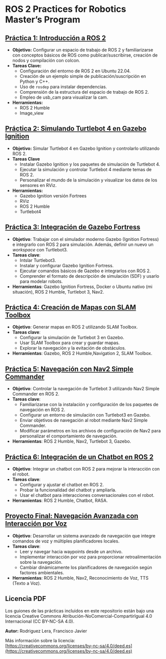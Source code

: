 # ROS 2 Practices for Robotics Master’s Program

## [Práctica 1: Introducción a ROS 2](./practica_1/Readme_1.md)
- **Objetivo:**
Configurar un espacio de trabajo de ROS 2 y familiarizarse con conceptos básicos de ROS como publicar/suscribirse, creación de nodos y compilación con colcon.
- **Tareas Clave:**
  - Configuración del entorno de ROS 2 en Ubuntu 22.04.
  - Creación de un ejemplo simple de publicación/suscripción en Python y C++.
  - Uso de `rosdep` para instalar dependencias.
  - Comprensión de la estructura del espacio de trabajo de ROS 2.
  - Empleo de usb_cam para visualizar la cam.
- **Herramientas:** 
  - ROS 2 Humble
  - Image_view

## [Práctica 2: Simulando Turtlebot 4 en Gazebo Ignition](./practica_2/Readme_2.md)
- **Objetivo:**
Simular Turtlebot 4 en Gazebo Ignition y controlarlo utilizando ROS 2.
- **Tareas Clave**
  - Instalar Gazebo Ignition y los paquetes de simulación de Turtlebot 4.
  - Ejecutar la simulación y controlar Turtlebot 4 mediante temas de ROS 2.
  - Personalizar el mundo de la simulación y visualizar los datos de los sensores en RViz.
- **Herramientas:**
  - Gazebo Ignition versión Fortrees
  - RViz
  - ROS 2 Humble
  - Turtlebot4

## [Práctica 3: Integración de Gazebo Fortress](./practica_3/readme_3.md)
- **Objetivo**: Trabajar con el simulador moderno Gazebo (Ignition Fortress) e integrarlo con ROS 2 para simulación. Además, definir un nuevo un *workspace* con Turtlebot3.
- **Tareas clave**:
  - Intslar Turtlebot3.
  - Instalar y configurar Gazebo Ignition Fortress.
  - Ejecutar comandos básicos de Gazebo e integrarlos con ROS 2.
  - Comprender el formato de descripción de simulación (SDF) y usarlo para modelar robots.
- **Herramientas**: Gazebo Ignition Fortress, Docker o Ubuntu nativo (mi situación), ROS 2 Humble, Turtlebot 3, Nav2.

## [Práctica 4: Creación de Mapas con SLAM Toolbox](./practica_4/readme_4.md)
- **Objetivo**: Generar mapas en ROS 2 utilizando SLAM Toolbox.
- **Tareas clave**:
  - Configurar la simulación de Turtlebot 3 en Gazebo.
  - Usar SLAM Toolbox para crear y guardar mapas.
  - Explorar la navegación y la evitación de obstáculos.
- **Herramientas**: Gazebo, ROS 2 Humble,Navigation 2, SLAM Toolbox.

## [Práctica 5: Navegación con Nav2 Simple Commander](./practica_5/readme_5.md)
- **Objetivo**: Controlar la navegación de Turtlebot 3 utilizando Nav2 Simple Commander en ROS 2.
- **Tareas clave**:
  - Familiarizarse con la instalación y configuración de los paquetes de navegación en ROS 2.
  - Configurar un entorno de simulación con Turtlebot3 en Gazebo.
  - Enviar objetivos de navegación al robot mediante Nav2 Simple Commander.
  - Modificar parámetros en los archivos de configuración de Nav2 para personalizar el comportamiento de navegación.
- **Herramientas**: ROS 2 Humble, Nav2, Turtlebot 3, Gazebo.

## [Práctica 6: Integración de un Chatbot en ROS 2](./practica_6/readme_6.md)
- **Objetivo**: Integrar un chatbot con ROS 2 para mejorar la interacción con el robot.
- **Tareas clave**:
  - Configurar y ajustar el chatbot en ROS 2.
  - Probar la funcionalidad del chatbot y ampliarla.
  - Usar el chatbot para interacciones conversacionales con el robot.
- **Herramientas**: ROS 2 Humble, Chatbot, RASA.

## [Proyecto Final: Navegación Avanzada con Interacción por Voz](./Final_proyect/readme_final.md)
- **Objetivo**: Desarrollar un sistema avanzado de navegación que integre comandos de voz y múltiples planificadores locales.
- **Tareas clave**:
  - Leer y navegar hacia waypoints desde un archivo.
  - Implementar interacción por voz para proporcionar retroalimentación sobre la navegación.
  - Cambiar dinámicamente los planificadores de navegación según factores ambientales.
- **Herramientas**: ROS 2 Humble, Nav2, Reconocimiento de Voz, TTS (Texto a Voz).

## Licencia PDF

Los guiones de las prácticas incluidos en este repositorio están bajo una licencia Creative Commons Atribución-NoComercial-CompartirIgual 4.0 Internacional (CC BY-NC-SA 4.0).

**Autor:** Rodriguez Lera, Francisco Javier

Más información sobre la licencia: [https://creativecommons.org/licenses/by-nc-sa/4.0/deed.es](https://creativecommons.org/licenses/by-nc-sa/4.0/deed.es)